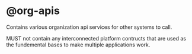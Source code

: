 # @org-apis

Contains various organization api services for other systems to call.

MUST not contain any interconnected platform contructs that are used as the fundemental bases to make multiple applications work.
